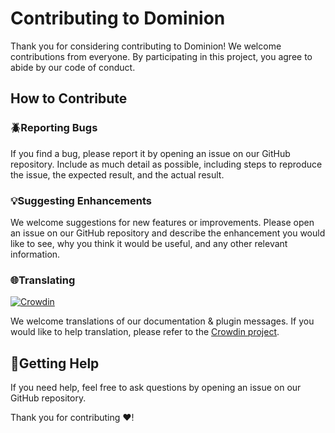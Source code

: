 # Contributing to Dominion

Thank you for considering contributing to Dominion! We welcome contributions from everyone. By participating in this project, you agree to abide by our code of conduct.

## How to Contribute

### 🪲Reporting Bugs

If you find a bug, please report it by opening an issue on our GitHub repository. Include as much detail as possible, including steps to reproduce the issue, the expected result, and the actual result.

### 💡Suggesting Enhancements

We welcome suggestions for new features or improvements. Please open an issue on our GitHub repository and describe the enhancement you would like to see, why you think it would be useful, and any other relevant information.

### 🌐Translating 

[![Crowdin](https://badges.crowdin.net/dominion/localized.svg)](https://crowdin.com/project/dominion)

We welcome translations of our documentation & plugin messages. If you would like to help translation, please refer to the [Crowdin project](https://crowdin.com/project/dominion).

## 🫴Getting Help

If you need help, feel free to ask questions by opening an issue on our GitHub repository.

Thank you for contributing ❤!
